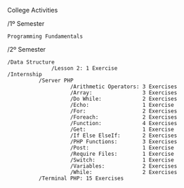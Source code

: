 College Activities

  /1º Semester
  
    Programming Fundamentals
    
  /2º Semester
  
    /Data Structure
                  /Lesson 2: 1 Exercise
    /Internship
              /Server PHP
                        /Arithmetic Operators: 3 Exercises
                        /Array:                3 Exercises
                        /Do While:             2 Exercises
                        /Echo:                 1 Exercise
                        /For:                  2 Exercises
                        /Foreach:              2 Exercises
                        /Function:             4 Exercises
                        /Get:                  1 Exercise
                        /If Else ElseIf:       2 Exercises
                        /PHP Functions:        3 Exercises
                        /Post:                 1 Exercise
                        /Require Files:        1 Exercise
                        /Switch:               1 Exercise
                        /Variables:            2 Exercises
                        /While:                2 Exercises
              /Terminal PHP: 15 Exercises
